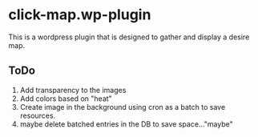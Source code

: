 # click-map.wp-plugin
This is a wordpress plugin that is designed to gather and display a desire map.

## ToDo
1. Add transparency to the images
2. Add colors based on "heat"
3. Create image in the background using cron as a batch to save resources.
4. maybe delete batched entries in the DB to save space..."maybe"
